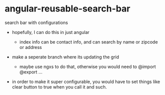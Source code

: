 # angular-reusable-search-bar
search bar with configurations


- hopefully, I can do this in just angular
  - index info can be contact info, and can search by name or zipcode or address


- make a seperate branch where its updating the grid
  - maybe use ngxs to do that, otherwise you would need to @import @export ...


- in order to make it super configurable, you would have to set things like clear button to true when you call it and such.
